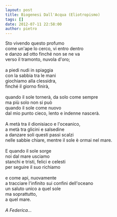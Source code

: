 ```yaml
---
layout: post
title: Biogenesi Dall'Acqua (Eliotropismo)
tags: []
date: 2012-07-11 22:58:00
author: pietro
---
```

Sto vivendo questo profumo<br/>come un'ape lo cerco, vi entro dentro<br/>e danzo ad otto finché non se ne va<br/>verso il tramonto, nuvola d'oro;<br/><br/>a piedi nudi in spiaggia<br/>con la sabbia tra le mani<br/>giochiamo alla clessidra,<br/>finché il giorno finirà,<br/><br/>quando il sole tornerà, da solo come sempre<br/>ma più solo non si può<br/>quando il sole come nuovo<br/>dal mio punto cieco, lento e indenne nascerà.<br/><br/>A metà tra il dionisiaco e l'oceanico,<br/>a metà tra glicini e salsedine<br/>a danzare soli questi passi scalzi<br/>nelle sabbie chiare, mentre il sole è ormai nel mare.<br/><br/>E quando il sole sorge<br/>noi dal mare usciamo<br/>stanchi e tristi, felici e celesti<br/>per seguire il suo richiamo<br/><br/>e come api, nuovamente<br/>a tracciare l'infinito sui confini dell'oceano<br/>un saluto unico a quel sole<br/>ma soprattutto,<br/>a quel mare.<br/><br/><i>A Federica...</i>
